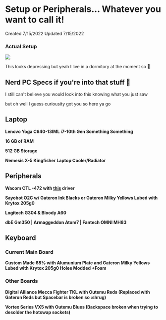 # Setup or Peripherals... Whatever you want to call it!

Created 7/15/2022
Updated 7/15/2022

### Actual Setup
![](https://pbs.twimg.com/media/FQXTCwyacAAVNFd?format=jpg&name=small)

This looks depressing but yeah I live in a dormitory at the moment so :shrug:

## Nerd PC Specs if you're into that stuff 👀
I still can't believe you would look into this knowing what you just saw

but oh well I guess curiousity got you so here ya go

## Laptop
<b>Lenovo Yoga C640-13IML i7-10th Gen Something Something</b>

<b>16 GB of RAM</b>

<b>512 GB Storage</b>

<b>Nemesis X-5 Kingfisher Laptop Cooler/Radiator</b>

## Peripherals
<b>Wacom CTL -472 with <a href="settings.md">this</a> driver</b>

<b>Sayobot O2C w/ Gateron Ink Blacks or Gateron Milky Yellows Lubed with Krytox 205g0</b>

<b>Logitech G304 & Bloody A60</b>

<b>dbE Gm350 | Armaggeddon Atom7 | Fantech OMNI MH83</b>

## Keyboard

### Current Main Board
<b>Custom Made 68% with Alumunium Plate and Gateron Milky Yellows Lubed with Krytox 205g0 Holee Modded +Foam</b>

### Other Boards
<b>Digital Alliance Mecca Fighter TKL with Outemu Reds (Replaced with Gateron Reds but Spacebar is broken so :shrug)</b>

<b>Vortex Series VX5 with Outemu Blues (Backspace broken when trying to desolder the hotswap sockets)</b>



